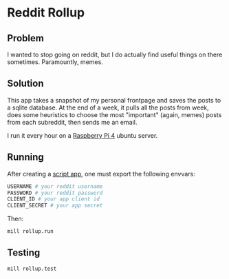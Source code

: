 # Reddit Rollup

## Problem

I wanted to stop going on reddit, but I do actually find useful things on there sometimes. Paramountly, memes.

## Solution

This app takes a snapshot of my personal frontpage and saves the posts to a sqlite database. At the end of a week, it pulls all the posts from week, does some heuristics to choose the most "important" (again, memes) posts from each subreddit, then sends me an email.

I run it every hour on a [Raspberry Pi 4](https://www.raspberrypi.org/products/raspberry-pi-4-model-b/) ubuntu server.

## Running

After creating a [script app](https://github.com/reddit-archive/reddit/wiki/OAuth2-Quick-Start-Example#first-steps), one must export the following envvars:

```bash
USERNAME # your reddit username
PASSWORD # your reddit password
CLIENT_ID # your app client id
CLIENT_SECRET # your app secret
```

Then:

```bash
mill rollup.run
```

## Testing

```bash
mill rollup.test
```
